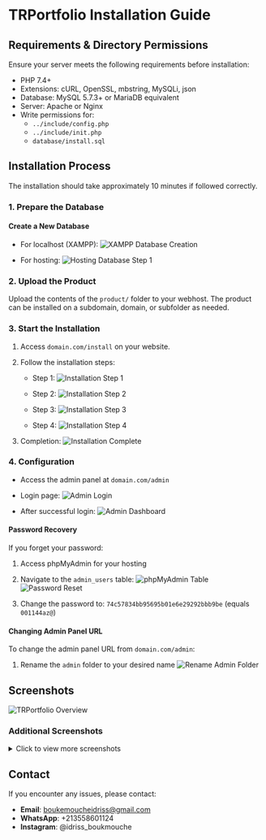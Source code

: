 # TRPortfolio Installation Guide

## Requirements & Directory Permissions

Ensure your server meets the following requirements before installation:

- PHP 7.4+
- Extensions: cURL, OpenSSL, mbstring, MySQLi, json
- Database: MySQL 5.7.3+ or MariaDB equivalent
- Server: Apache or Nginx
- Write permissions for:
  - `../include/config.php`
  - `../include/init.php`
  - `database/install.sql`

## Installation Process

The installation should take approximately 10 minutes if followed correctly.

### 1. Prepare the Database

#### Create a New Database

- For localhost (XAMPP):
  ![XAMPP Database Creation](https://raw.githubusercontent.com/TerminalDZ/TRPortfolio/main/image/3.png)

- For hosting:
  ![Hosting Database Step 1](https://raw.githubusercontent.com/TerminalDZ/TRPortfolio/main/image/28.png)

### 2. Upload the Product

Upload the contents of the `product/` folder to your webhost. The product can be installed on a subdomain, domain, or subfolder as needed.

### 3. Start the Installation

1. Access `domain.com/install` on your website.
2. Follow the installation steps:

   - Step 1:
     ![Installation Step 1](https://raw.githubusercontent.com/TerminalDZ/TRPortfolio/main/image/1.png)

   - Step 2:
     ![Installation Step 2](https://raw.githubusercontent.com/TerminalDZ/TRPortfolio/main/image/2.png)

   - Step 3:
     ![Installation Step 3](https://raw.githubusercontent.com/TerminalDZ/TRPortfolio/main/image/4.png)

   - Step 4:
     ![Installation Step 4](https://raw.githubusercontent.com/TerminalDZ/TRPortfolio/main/image/5.png)

3. Completion:
   ![Installation Complete](https://raw.githubusercontent.com/TerminalDZ/TRPortfolio/main/image/6.png)

### 4. Configuration

- Access the admin panel at `domain.com/admin`
- Login page:
  ![Admin Login](https://raw.githubusercontent.com/TerminalDZ/TRPortfolio/main/image/12.png)

- After successful login:
  ![Admin Dashboard](https://raw.githubusercontent.com/TerminalDZ/TRPortfolio/main/image/13.png)

#### Password Recovery

If you forget your password:

1. Access phpMyAdmin for your hosting
2. Navigate to the `admin_users` table:
   ![phpMyAdmin Table](https://raw.githubusercontent.com/TerminalDZ/TRPortfolio/main/image/32.png)
   ![Password Reset](https://raw.githubusercontent.com/TerminalDZ/TRPortfolio/main/image/50.png)

3. Change the password to: `74c57834bb95695b01e6e29292bbb9be` (equals `001144az@`)

#### Changing Admin Panel URL

To change the admin panel URL from `domain.com/admin`:

1. Rename the `admin` folder to your desired name
   ![Rename Admin Folder](https://raw.githubusercontent.com/TerminalDZ/TRPortfolio/main/image/33.png)

## Screenshots

![TRPortfolio Overview](https://raw.githubusercontent.com/TerminalDZ/TRPortfolio/main/image/TRPortfoliotr.png)

### Additional Screenshots

<details>
<summary>Click to view more screenshots</summary>

![Screenshot 1](https://raw.githubusercontent.com/TerminalDZ/TRPortfolio/main/image/6.png)
![Screenshot 2](https://raw.githubusercontent.com/TerminalDZ/TRPortfolio/main/image/7.png)
![Screenshot 3](https://raw.githubusercontent.com/TerminalDZ/TRPortfolio/main/image/8.png)
![Screenshot 4](https://raw.githubusercontent.com/TerminalDZ/TRPortfolio/main/image/9.png)
![Screenshot 5](https://raw.githubusercontent.com/TerminalDZ/TRPortfolio/main/image/10.png)
![Screenshot 6](https://raw.githubusercontent.com/TerminalDZ/TRPortfolio/main/image/11.png)
![Screenshot 7](https://raw.githubusercontent.com/TerminalDZ/TRPortfolio/main/image/12.png)
![Screenshot 8](https://raw.githubusercontent.com/TerminalDZ/TRPortfolio/main/image/13.png)
![Screenshot 9](https://raw.githubusercontent.com/TerminalDZ/TRPortfolio/main/image/14.png)
![Screenshot 10](https://raw.githubusercontent.com/TerminalDZ/TRPortfolio/main/image/15.png)
![Screenshot 11](https://raw.githubusercontent.com/TerminalDZ/TRPortfolio/main/image/16.png)
![Screenshot 12](https://raw.githubusercontent.com/TerminalDZ/TRPortfolio/main/image/17.png)
![Screenshot 13](https://raw.githubusercontent.com/TerminalDZ/TRPortfolio/main/image/18.png)
![Screenshot 14](https://raw.githubusercontent.com/TerminalDZ/TRPortfolio/main/image/19.png)
![Screenshot 15](https://raw.githubusercontent.com/TerminalDZ/TRPortfolio/main/image/20.png)
![Screenshot 16](https://raw.githubusercontent.com/TerminalDZ/TRPortfolio/main/image/21.png)
![Screenshot 17](https://raw.githubusercontent.com/TerminalDZ/TRPortfolio/main/image/22.png)
![Screenshot 18](https://raw.githubusercontent.com/TerminalDZ/TRPortfolio/main/image/23.png)
![Screenshot 19](https://raw.githubusercontent.com/TerminalDZ/TRPortfolio/main/image/24.png)
![Screenshot 20](https://raw.githubusercontent.com/TerminalDZ/TRPortfolio/main/image/25.png)
![Screenshot 21](https://raw.githubusercontent.com/TerminalDZ/TRPortfolio/main/image/26.png)
![Screenshot 22](https://raw.githubusercontent.com/TerminalDZ/TRPortfolio/main/image/27.png)

</details>

## Contact

If you encounter any issues, please contact:

- **Email**: boukemoucheidriss@gmail.com
- **WhatsApp**: +213558601124
- **Instagram**: @idriss_boukmouche
